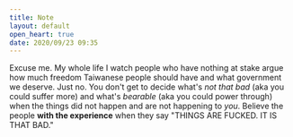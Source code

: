 ```yaml
---
title: Note
layout: default
open_heart: true
date: 2020/09/23 09:35
---
```


Excuse me. My whole life I watch people who have nothing at stake argue how much freedom Taiwanese people should have and what government we deserve. Just no. You don't get to decide what's *not that bad* (aka you could suffer more) and what's *bearable* (aka you could power through) when the things did not happen and are not happening to *you*. Believe the people **with the experience** when they say "THINGS ARE FUCKED. IT IS THAT BAD."
